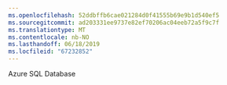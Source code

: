 ```yaml
---
ms.openlocfilehash: 52ddbffb6cae021284d0f41555b69e9b1d540ef5
ms.sourcegitcommit: ad203331ee9737e82ef70206ac04eeb72a5f9c7f
ms.translationtype: MT
ms.contentlocale: nb-NO
ms.lasthandoff: 06/18/2019
ms.locfileid: "67232852"
---
```

Azure SQL Database